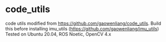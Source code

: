 # code_utils
code utils modified from https://github.com/gaowenliang/code_utils. Build this before installing imu_utils (https://github.com/gaowenliang/imu_utils)
Tested on Ubuntu 20.04, ROS Noetic, OpenCV 4.x
